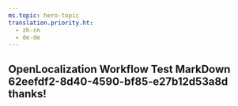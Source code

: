 ```yaml
---
ms.topic: hero-topic
translation.priority.ht: 
  - zh-cn
  - de-de
---
```

## OpenLocalization Workflow Test MarkDown 62eefdf2-8d40-4590-bf85-e27b12d53a8d thanks!
